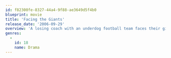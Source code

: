 ```yaml
---
id: f82300fe-8327-44a4-9f88-ae3649d5f4b0
blueprint: movie
title: 'Facing the Giants'
release_date: '2006-09-29'
overview: 'A losing coach with an underdog football team faces their giants of fear and failure on and off the field to surprising results.'
genres:
  -
    id: 18
    name: Drama
---
```

